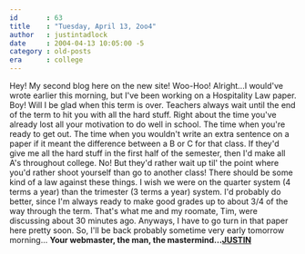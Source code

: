 ```yaml
---
id       : 63
title    : "Tuesday, April 13, 2oo4"
author   : justintadlock
date     : 2004-04-13 10:05:00 -5
category : old-posts
era      : college
---
```


Hey!  My second blog here on the new site!  Woo-Hoo!  Alright...I would've wrote earlier this morning, but I've been working on a Hospitality Law paper.  Boy!  Will I be glad when this term is over.  Teachers always wait until the end of the term to hit you with all the hard stuff.  Right about the time you've already lost all your motivation to do well in school.  The time when you're ready to get out.  The time when you wouldn't write an extra sentence on a paper if it meant the difference between a B or C for that class.  If they'd give me all the hard stuff in the first half of the semester, then I'd make all A's throughout college.  No!  But they'd rather wait up til' the point where you'd rather shoot yourself than go to another class!  There should be some kind of a law against these things.  I wish we were on the quarter system (4 terms a year) than the trimester (3 terms a year) system.  I'd probably do better, since I'm always ready to make good grades up to about 3/4 of the way through the term.  That's what me and my roomate, Tim, were discussing about 30 minutes ago.  Anyways, I have to go turn in that paper here pretty soon.  So, I'll be back probably sometime very early tomorrow morning...  <b> Your webmaster, the man, the mastermind...</b><a href="mailto:webmaster@dark-autumn.com"><b>JUSTIN</b></a>
